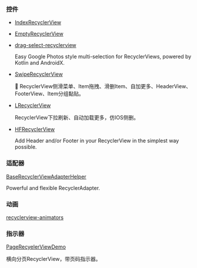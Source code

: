 ### 控件
* [IndexRecyclerView](https://github.com/jiang111/IndexRecyclerView)
* [EmptyRecyclerView](https://github.com/zhouxu88/EmptyRecyclerView)
* [drag-select-recyclerview](https://github.com/afollestad/drag-select-recyclerview)
    
    Easy Google Photos style multi-selection for RecyclerViews, powered by Kotlin and AndroidX.
* [SwipeRecyclerView](https://github.com/yanzhenjie/SwipeRecyclerView)

    🍈 RecyclerView侧滑菜单、Item拖拽、滑删Item、自加更多、HeaderView、FooterView、Item分组黏贴。
* [LRecyclerView](https://github.com/jdsjlzx/LRecyclerView)

    RecyclerView下拉刷新、自动加载更多，仿IOS侧删。
* [HFRecyclerView](https://github.com/lopspower/HFRecyclerView)

    Add Header and/or Footer in your RecyclerView in the simplest way possible.
### 适配器
[BaseRecyclerViewAdapterHelper](https://github.com/CymChad/BaseRecyclerViewAdapterHelper)

Powerful and flexible RecyclerAdapter.
### 动画
[recyclerview-animators](https://github.com/wasabeef/recyclerview-animators)
### 指示器
[PageRecyelerViewDemo](https://github.com/shichaohui/PageRecyelerViewDemo)

横向分页RecyclerView，带页码指示器。